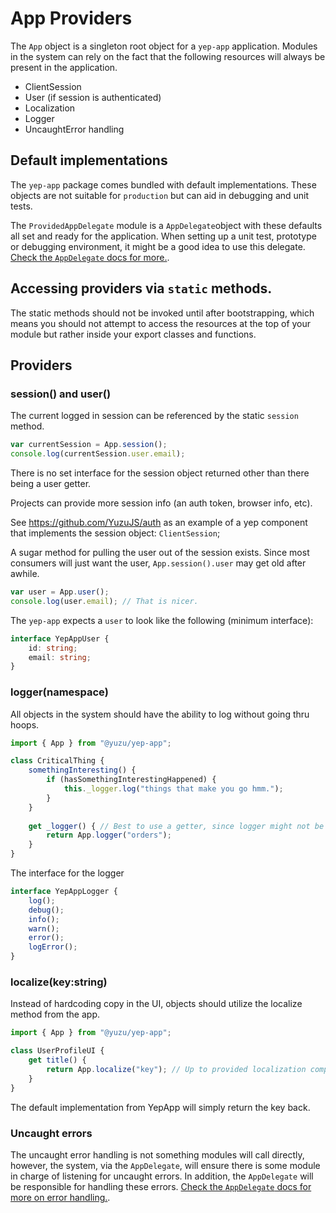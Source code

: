 # App Providers

The `App` object is a singleton root object for a `yep-app` application.
Modules in the system can rely on the fact that the following resources will always be present in the application.

- ClientSession
- User (if session is authenticated)
- Localization
- Logger
- UncaughtError handling

## Default implementations
The `yep-app` package comes bundled with default implementations. These objects are not suitable for `production` but can aid in debugging and unit tests.

The `ProvidedAppDelegate` module is a `AppDelegate`object with these defaults all set and ready for the application. When setting up a unit test, prototype or debugging environment, it might be a good idea to use this delegate. [Check the `AppDelegate` docs for more.](./app-delegate.md).

## Accessing providers via `static` methods.

The static methods should not be invoked until after bootstrapping, which means you should not attempt to access the resources at the top of your module but rather inside your export classes and functions.

## Providers

### session() and user()

The current logged in session can be referenced by the static `session` method.

```javascript
var currentSession = App.session();
console.log(currentSession.user.email);
```
There is no set interface for the session object returned other than
there being a user getter.

Projects can provide more session info (an auth token, browser info, etc).

See https://github.com/YuzuJS/auth as an example of a yep component that implements the session object: `ClientSession`;

A sugar method for pulling the user out of the session exists.
Since most consumers will just want the user, `App.session().user` may get old after awhile.

```javascript
var user = App.user();
console.log(user.email); // That is nicer.

```

The `yep-app` expects a `user` to look like the following (minimum interface):

```typescript
interface YepAppUser {
    id: string;
    email: string;
}
```

### logger(namespace)

All objects in the system should have the ability to log without going thru hoops.

```javascript
import { App } from "@yuzu/yep-app";

class CriticalThing {
    somethingInteresting() {
        if (hasSomethingInterestingHappened) {
            this._logger.log("things that make you go hmm.");
        }
    }
    
    get _logger() { // Best to use a getter, since logger might not be available in the constructor.
        return App.logger("orders");
    }
}
```

The interface for the logger

```typescript
interface YepAppLogger {
    log();
    debug();
    info();
    warn();
    error();
    logError();
}
```

### localize(key:string)

Instead of hardcoding copy in the UI, objects should utilize the localize method
from the app.

```javascript
import { App } from "@yuzu/yep-app";

class UserProfileUI {
    get title() {
        return App.localize("key"); // Up to provided localization component to return a localized string.
    }
}
```

The default implementation from YepApp will simply return the key back.

### Uncaught errors
The uncaught error handling is not something modules will call directly, however, the system, via the `AppDelegate`, will ensure there is some module in charge of listening for uncaught errors. In addition, the `AppDelegate` will be responsible for handling these errors. [Check the `AppDelegate` docs for more on error handling.](./app-delegate.md).
